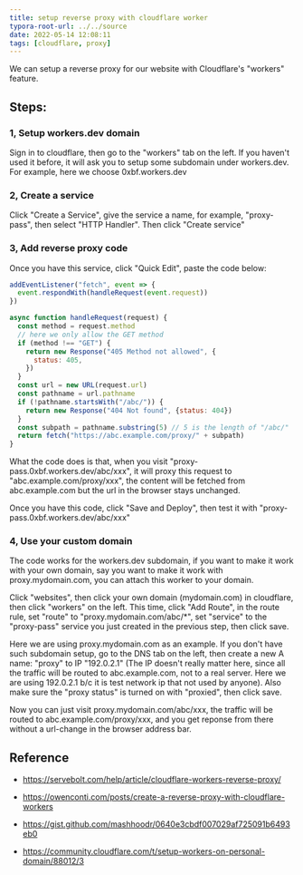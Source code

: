 ```yaml
---
title: setup reverse proxy with cloudflare worker
typora-root-url: ../../source
date: 2022-05-14 12:08:11
tags: [cloudflare, proxy]
---
```




We can setup a reverse proxy for our website with Cloudflare's "workers" feature.

## Steps:

### 1, Setup workers.dev domain

Sign in to cloudflare, then go to the "workers" tab on the left. If you haven't used it before, it will ask you to setup some subdomain under workers.dev. For example, here we choose 0xbf.workers.dev

### 2, Create a service

Click "Create a Service", give the service a name, for example, "proxy-pass", then select "HTTP Handler". Then click "Create service"

### 3, Add reverse proxy code

Once you have this service, click "Quick Edit", paste the code below:

```javascript
addEventListener("fetch", event => {
  event.respondWith(handleRequest(event.request))
})

async function handleRequest(request) {
  const method = request.method
  // here we only allow the GET method
  if (method !== "GET") {
    return new Response("405 Method not allowed", {
      status: 405,
    })
  }
  const url = new URL(request.url)
  const pathname = url.pathname
  if (!pathname.startsWith("/abc/")) {
    return new Response("404 Not found", {status: 404})
  }
  const subpath = pathname.substring(5) // 5 is the length of "/abc/"
  return fetch("https://abc.example.com/proxy/" + subpath)
}
```

What the code does is that, when you visit "proxy-pass.0xbf.workers.dev/abc/xxx", it will proxy this request to "abc.example.com/proxy/xxx", the content will be fetched from abc.example.com but the url in the browser stays unchanged.

Once you have this code, click "Save and Deploy", then test it with "proxy-pass.0xbf.workers.dev/abc/xxx"

### 4, Use your custom domain

The code works for the workers.dev subdomain, if you want to make it work with your own domain, say you want to make it work with proxy.mydomain.com, you can attach this worker to your domain.

Click "websites", then click your own domain (mydomain.com) in cloudflare, then click "workers" on the left. This time, click "Add Route", in the route rule, set "route" to "proxy.mydomain.com/abc/*", set "service" to the "proxy-pass" service you just created in the previous step, then click save.

Here we are using proxy.mydomain.com as an example. If you don't have such subdomain setup, go to the DNS tab on the left, then create a new A name: "proxy" to IP "192.0.2.1" (The IP doesn't really matter here, since all the traffic will be routed to abc.example.com, not to a real server. Here we are using 192.0.2.1 b/c it is test network ip that not used by anyone). Also make sure the "proxy status" is turned on with "proxied", then click save.

Now you can just visit proxy.mydomain.com/abc/xxx, the traffic will be routed to abc.example.com/proxy/xxx, and you get reponse from there without a url-change in the browser address bar.



## Reference

* https://servebolt.com/help/article/cloudflare-workers-reverse-proxy/

* https://owenconti.com/posts/create-a-reverse-proxy-with-cloudflare-workers
* https://gist.github.com/mashhoodr/0640e3cbdf007029af725091b6493eb0
* https://community.cloudflare.com/t/setup-workers-on-personal-domain/88012/3

